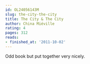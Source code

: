 ```yaml
---
id: OL24056143M
slug: the-city-the-city
title: The City & The City
author: China Miéville
rating: 4
pages: 312
reads:
- finished_at: '2011-10-02'
---
```

Odd book but put together very nicely.
